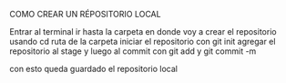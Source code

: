 COMO CREAR UN RÉPOSITORIO LOCAL 

Entrar al terminal
ir hasta la carpeta en donde voy a crear el repositorio usando cd ruta de la carpeta
iniciar el repositorio con git init
agregar el repositorio al stage y luego al commit con git add y git commit -m

con esto queda guardado el repositorio local
